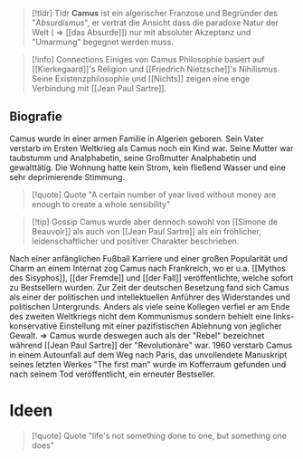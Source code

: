 >[!tldr] Tldr
**Camus** ist ein algerischer Franzose und Begründer des "_Absurdismus_", er vertrat die Ansicht dass die paradoxe Natur der Welt ( ⇒ [[das Absurde]]) nur mit absoluter Akzeptanz und "Umarmung" begegnet werden muss.

>[!info] Connections
>Einiges von Camus Philosophie basiert auf [[Kierkegaard]]'s Religion und [[Friedrich Nietzsche]]'s Nihilismus. Seine Existenzphilosophie und [[Nichts]] zeigen eine enge Verbindung mit [[Jean Paul Sartre]].
## Biografie
Camus wurde in einer armen Familie in Algerien geboren. Sein Vater verstarb im Ersten Weltkrieg als Camus noch ein Kind war. Seine Mutter war taubstumm und Analphabetin, seine Großmutter Analphabetin und gewalttätig. Die Wohnung hatte kein Strom, kein fließend Wasser und eine sehr deprimierende Stimmung.
>[!quote] Quote
>"A certain number of year lived without money are enough to create a whole sensibility"

>[!tip] Gossip
>Camus wurde aber dennoch sowohl von [[Simone de Beauvoir]] als auch von [[Jean Paul Sartre]] als ein fröhlicher, leidenschaftlicher und positiver Charakter beschrieben.

Nach einer anfänglichen Fußball Karriere und einer großen Popularität und Charm an einem Internat zog Camus nach Frankreich, wo er u.a. [[Mythos des Sisyphos]], [[der Fremde]] und [[der Fall]] veröffentlichte, welche sofort zu Bestsellern wurden.
Zur Zeit der deutschen Besetzung fand sich Camus als einer der politischen und intellektuellen Anführer des Widerstandes und politischen Untergrunds.
Anders als viele seine Kollegen verfiel er am Ende des zweiten Weltkriegs nicht dem Kommunismus sondern behielt eine links-konservative Einstellung mit einer pazifistischen Ablehnung von jeglicher Gewalt. 
⇒ Camus wurde deswegen auch als der "Rebel" bezeichnet während [[Jean Paul Sartre]] der "Revolutionäre" war.
1960 verstarb Camus in einem Autounfall auf dem Weg nach Paris, das unvollendete Manuskript seines letzten Werkes "The first man" wurde im Kofferraum gefunden und nach seinem Tod veröffentlicht, ein erneuter Bestseller.

# Ideen
>[!quote] Quote
>"life's not something done to one, but something one does"
